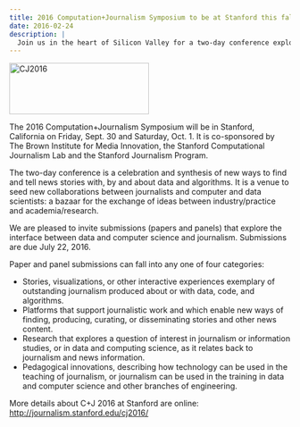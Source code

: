 ```yaml
---
title: 2016 Computation+Journalism Symposium to be at Stanford this fall
date: 2016-02-24
description: |
  Join us in the heart of Silicon Valley for a two-day conference exploring the interface between journalism and computing.
---
```


<a href="http://journalism.stanford.edu/cj2016/"><img src="http://journalism.stanford.edu/wp-content/uploads/2016/02/logo.png" alt="CJ2016" width="250" height="92" class="alignright" /></a>

The 2016 Computation+Journalism Symposium will be in Stanford, California on Friday, Sept. 30 and Saturday, Oct. 1. It is co-sponsored by The Brown Institute for Media Innovation, the Stanford Computational Journalism Lab and the Stanford Journalism Program.

The two-day conference is a celebration and synthesis of new ways to find and tell news stories with, by and about data and algorithms. It is a venue to seed new collaborations between journalists and computer and data scientists: a bazaar for the exchange of ideas between industry/practice and academia/research.

We are pleased to invite submissions (papers and panels) that explore the interface between data and computer science and journalism. Submissions are due July 22, 2016.

Paper and panel submissions can fall into any one of four categories:
<ul>
    <li>Stories, visualizations, or other interactive experiences exemplary of outstanding journalism produced about or with data, code, and algorithms.</li>
    <li>Platforms that support journalistic work and which enable new ways of finding, producing, curating, or disseminating stories and other news content.</li>
    <li>Research that explores a question of interest in journalism or information studies, or in data and computing science, as it relates back to journalism and news information.</li>
    <li>Pedagogical innovations, describing how technology can be used in the teaching of journalism, or journalism can be used in the training in data and computer science and other branches of engineering.</li>
</ul>

More details about C+J 2016 at Stanford are online: <a href="http://journalism.stanford.edu/cj2016/">http://journalism.stanford.edu/cj2016/</a>
